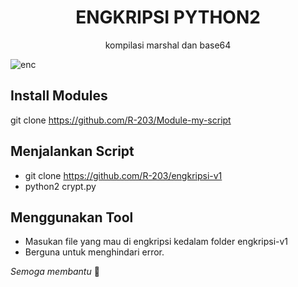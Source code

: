 <h1 align="center">
  ENGKRIPSI PYTHON2
</h1>
</div>
<p align="center">
  kompilasi marshal dan base64
</p>

![enc](https://user-images.githubusercontent.com/76813856/140742057-2b6c9fe6-c253-4e5f-a519-c7611cb7dc13.png)

## Install Modules
   git clone https://github.com/R-203/Module-my-script
## Menjalankan Script
   * git clone https://github.com/R-203/engkripsi-v1
   * python2 crypt.py
## Menggunakan Tool
   * Masukan file yang mau di engkripsi kedalam folder engkripsi-v1
   * Berguna untuk menghindari error.

*Semoga membantu* :hugs:
  
